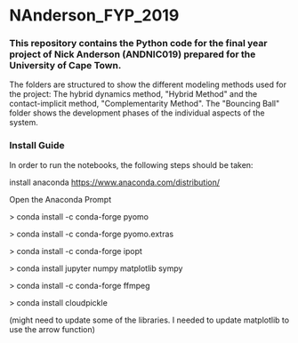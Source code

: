 # NAnderson_FYP_2019

### This repository contains the Python code for the final year project of Nick Anderson (ANDNIC019) prepared for the University of Cape Town.

The folders are structured to show the different modeling methods used for the project: The hybrid dynamics method, "Hybrid Method" and the contact-implicit method, "Complementarity Method". The "Bouncing Ball" folder shows the development phases of the individual aspects of the system.

### Install Guide

In order to run the notebooks, the following steps should be taken:

install anaconda
https://www.anaconda.com/distribution/

Open the Anaconda Prompt

\> conda install -c conda-forge pyomo

\> conda install -c conda-forge pyomo.extras

\> conda install -c conda-forge ipopt

\> conda install jupyter numpy matplotlib sympy

\> conda install -c conda-forge ffmpeg

\> conda install cloudpickle

(might need to update some of the libraries. I needed to update matplotlib to use the arrow function)

